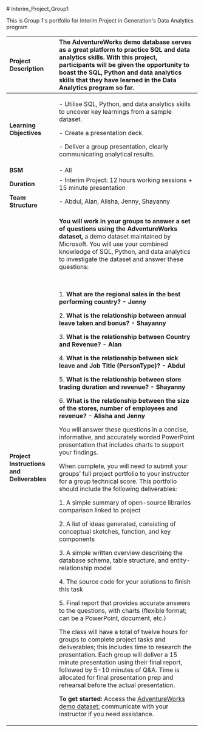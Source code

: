 \# Interim\_Project\_Group1

This is Group 1's portfolio for Interim Project in Generation's Data Analytics program

|**Project Description**|The AdventureWorks demo database serves as a great platform to practice SQL and data analytics skills. With this project, participants will be given the opportunity to boast the SQL, Python and data analytics skills that they have learned in the Data Analytics program so far.|
| :- | :- |
|**Learning Objectives**|<p>- Utilise SQL, Python, and data analytics skills to uncover key learnings from a sample dataset.</p><p>- Create a presentation deck.</p><p>- Deliver a group presentation, clearly communicating analytical results.</p>|
|**BSM**|- All|
|**Duration** |- Interim Project: 12 hours working sessions + 15 minute presentation|
|**Team Structure**|- Abdul, Alan, Alisha, Jenny, Shayanny |
|**Project Instructions and Deliverables**|<p>**You will work in your groups to answer a set of questions using the AdventureWorks dataset,** a demo dataset maintained by Microsoft. You will use your combined knowledge of SQL, Python, and data analytics to investigate the dataset and answer these questions:</p><p> </p><p>1. **What are the regional sales in the best performing country? - Jenny**</p><p>2. **What is the relationship between annual leave taken and bonus? - Shayanny**</p><p>3. **What is the relationship between Country and Revenue? - Alan**</p><p>4. **What is the relationship between sick leave and Job Title (PersonType)? - Abdul**</p><p>5. **What is the relationship between store trading duration and revenue? - Shayanny**</p><p>6. **What is the relationship between the size of the stores, number of employees and revenue? - Alisha and Jenny**</p><p></p><p>You will answer these questions in a concise, informative, and accurately worded PowerPoint presentation that includes charts to support your findings.</p><p></p><p>When complete, you will need to submit your groups’ full project portfolio to your instructor for a group technical score. This portfolio should include the following deliverables:</p><p>1. A simple summary of open-source libraries comparison linked to project</p><p>2. A list of ideas generated, consisting of conceptual sketches, function, and key components</p><p>3. A simple written overview describing the database schema, table structure, and entity-relationship model</p><p>4. The source code for your solutions to finish this task </p><p>5. Final report that provides accurate answers to the questions, with charts (flexible format; can be a PowerPoint, document, etc.) </p><p></p><p>The class will have a total of twelve hours for groups to complete project tasks and deliverables; this includes time to research the presentation. Each group will deliver a 15 minute presentation using their final report, followed by 5-10 minutes of Q&A. Time is allocated for final presentation prep and rehearsal before the actual presentation. </p><p></p><p>**To get started:** Access the [AdventureWorks demo dataset](https://docs.microsoft.com/en-us/sql/samples/adventureworks-install-configure?view=sql-server-ver15&tabs=ssms); communicate with your instructor if you need assistance.</p>|





